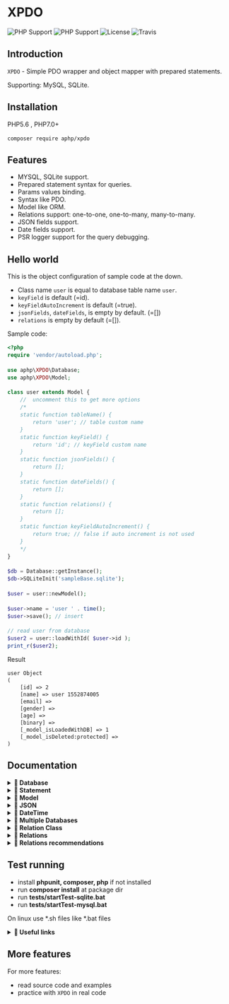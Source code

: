 # XPDO

![PHP Support](https://img.shields.io/badge/php%20tested-5.6-brightgreen.svg)
![PHP Support](https://img.shields.io/badge/php%20tested-7-brightgreen.svg)
![License](https://img.shields.io/badge/license-MIT-green.svg)
![Travis](https://api.travis-ci.org/GonistLelatel/xpdo.svg?branch=master)

## Introduction

`XPDO` - Simple PDO wrapper and object mapper with prepared statements.

Supporting: MySQL, SQLite.

## Installation
PHP5.6 , PHP7.0+

`composer require aphp/xpdo`

## Features

* MYSQL, SQLite support.
* Prepared statement syntax for queries.
* Params values binding.
* Syntax like PDO.
* Model like ORM.
* Relations support: one-to-one, one-to-many, many-to-many.
* JSON fields support.
* Date fields support.
* PSR logger support for the query debugging.

## Hello world
This is the object configuration of sample code at the down.

* Class name `user` is equal to database table name `user`.
* `keyField` is default (=id).
* `keyFieldAutoIncrement` is default (=true).
* `jsonFields`, `dateFields`, is empty by default. (=[])
* `relations` is empty by default (=[]).

Sample code:

```php
<?php
require 'vendor/autoload.php';

use aphp\XPDO\Database;
use aphp\XPDO\Model;

class user extends Model {
	//  uncomment this to get more options
	/*
	static function tableName() {
		return 'user'; // table custom name
	}
	static function keyField() {
		return 'id'; // keyField custom name
	}
	static function jsonFields() {
		return [];
	}
	static function dateFields() {
		return [];
	}
	static function relations() {
		return [];
	}
	static function keyFieldAutoIncrement() {
		return true; // false if auto increment is not used
	}
	*/
}

$db = Database::getInstance();
$db->SQLiteInit('sampleBase.sqlite');

$user = user::newModel();

$user->name = 'user ' . time();
$user->save(); // insert

// read user from database
$user2 = user::loadWithId( $user->id );
print_r($user2);
```
Result
```
user Object
(
    [id] => 2
    [name] => user 1552874005
    [email] =>
    [gender] =>
    [age] =>
    [binary] =>
    [_model_isLoadedWithDB] => 1
    [_model_isDeleted:protected] =>
)
```
## Documentation
<details><summary><b>&#x1F535; Database</b></summary>
<p>

### Initialization
```php
use aphp\XPDO\Database;

$db = Database::getInstance();
$db->SQLiteInit('sampleBase-temp.sqlite');
// --
$db->MySQLInit($user, $password, $database, 'localhost');
```
### Logger
```php
use aphp\logger\FileLogger;

$logger = FileLogger::getInstance();
$logger->configure('logs/log');
$logger->startLog();

$db->setLogger( $logger );
```
</p>
</details>
<details><summary><b>&#x1F535; Statement</b></summary>
<p>

### Prepare
```php
use aphp\XPDO\Database;

$db = Database::getInstance();
$statement1 = $db->prepare("SELECT `name` FROM user WHERE id = ?");
$statement2 = $db->prepare("SELECT `name` FROM user WHERE id = :idvalue");
```
### Bind values
```php
$statement1->bindValues( [ 1 ] );

$statement2->bindNamedValue( 'idvalue', 1 );
$statement2->bindNamedValues( [ 'idvalue' => 1 ] );
```
### Execute
```php
$statement1->execute(); // for UPDATE or INSERT queries
```
### Prepare-Bind-Execute
```php
use aphp\XPDO\Database;

$db = Database::getInstance();
$db->prepare("INSERT INTO user ( `name`, `email`, `gender`, `age` ) VALUES ( :name, 'email2', 2, 1.5 )")
   ->bindNamedValue( 'name', 'Donella Nelson' )
   ->execute();
```
### Fetch all - select all rows
```php
$result = $db->prepare("SELECT * FROM user")->fetchAll();
print_r($result); // array[row][field]
```
### Fetch line - select first row
```php
$result = $db->prepare("SELECT * FROM user")->fetchLine();
print_r($result); // array[field]
```
### Fetch One - select first value in first row
```php
$result = $db->prepare("SELECT * FROM user")->fetchOne();
print_r($result); // value
```
### Statement-Empty
If fetch results is empty, that can be checked by `IF` operator<br>
Empty value is configured by `ModelConfig::$fetchAll_nullValue = [];`<br>
```php
$result = $db->prepare("SELECT * FROM user WHERE id = 2304")->fetchAll();
if (count($result) != 0) {
	print_r($result); // array[row][field]
} else {
	var_dump($result); // []
}
```
### Empty fetch line
```php
if ($result = $db->prepare("SELECT * FROM user WHERE id = 2304")->fetchLine()) {
	print_r($result); // array[field]
} else {
	var_dump($result); // NULL
}
```
### Empty fetch one
```php
if ($result = $db->prepare("SELECT * FROM user WHERE id = 2304")->fetchOne()) {
	print_r($result); // value
} else {
	var_dump($result); // NULL
}
```
### Statement-Blob
https://secure.php.net/manual/en/pdo.lobs.php

Bind blob param from file
```php
$statement = $db->prepare("UPDATE user SET `binary` = :blob WHERE id = :id");
$statement->bindNamedBlobAsFilename('blob', 'pathToFile/filename.jpg');
$statement->bindNamedValue('id', 2);
$statement->execute();
```
Bind blob param from value
```php
$fp = fopen($filename, 'rb'); // read file
if ($fp === false) {
	throw new Exception($filename);
}
$statement = $db->prepare("UPDATE user SET `binary` = :blob WHERE id = :id");
$statement->bindNamedBlob('blob', $fp);
$statement->bindNamedValue('id', 2);
$statement->execute();
```
### Fetch object
```php
class User_object {
	public $id;
	public $name;
	public $email;
	public $param1_v;
	public $param2_v;

	function __construct($param1, $param2) {
		$this->param1_v = $param1;
		$this->param2_v = $param2;
	}
}

$db = Database::getInstance();
$statement = $db->prepare("SELECT `id`, `name`, `email` FROM user WHERE id = 1");
$obj = $statement->fetchObject(User_object::class, [ 'p1', 'p2' ]);

print_r($obj);
```
```
User_object Object
(
    [id] => 1
    [name] => user1
    [email] => email1
    [param1_v] => p1
    [param2_v] => p2
)
```
### Fetch All objects
```php
$statement = $db->prepare("SELECT `id`, `name`, `email` FROM user");
$objects = $statement->fetchAllObjects(User_object::class, [ 'p1', 'p2' ]);

print_r($objects);
// $objects = array [objects]
```
</p>
</details>
<details><summary><b>&#x1F535; Model</b></summary>
<p>

### new Model
```php
use aphp\XPDO\Database;
use aphp\XPDO\Model;

class user extends Model {

}

$user = user::newModel();
```
### new Model - visible fields
```php
class user extends Model {
	public $id;
	public $name;
	public $email;
	public $gender;
	public $age;
	public $binary;
}

$user = user::newModel();
```
### new Model - key field
```php
class user extends Model {
	static function keyField() {
		return 'id';
	}
}
$user = user::newModel();
```
### new Model - table name
```php
class user extends Model {
	static function tableName() {
		return 'user';
	}
}
$user = user::newModel();
```
### new Model - key field auto increment
```php
class user extends Model {
	static function keyFieldAutoIncrement() {
		return true;
	}
}
$user = user::newModel();
```
### Model - Save
The insert query performs automatically.

```php
use aphp\XPDO\Database;
use aphp\XPDO\Model;

class user extends Model {

}

$user = user::newModel();
$user->name = 'Loguyyo Vielyra';
$user->email = 'Vielyra@mail.com';

$user->save();
```
The update query performs automatically.
```php
$user->email = 'newValue@mail.com';
$user->save();
// for optimization use the fields param
$user->save( ['email'] );
```
### Model - Load
Load with id
```php
$user = user::loadWithId(1);
```
Load with field
```php
$user = user::loadWithField('name', 'userName');
```
Load with field and columns 'name' , 'email' (optimized)
```php
$user = user::loadWithField('name', 'userName', ['name', 'email']);
```
### Model - Select
Using select queries for loading models
```php
$statement = $db->prepare('SELECT * FROM user');
$object = user::loadWithStatement($statement);
print_r($object);
```
Load all
```php
$statement = $db->prepare('SELECT * FROM user');
$objects = user::loadAllWithStatement($statement);
print_r($objects);
```
### Model - Where Query
Load with where query
```php
$object = user::loadWithWhereQuery('id = ?', [ 0 ]);
print_r($object); // user
```
Load all with where query
```php
$objects = user::loadAllWithWhereQuery('id > ?', [ 0 ]);
print_r($objects); // [ user ]
```
Load all : `SELECT * FROM user` equivalent
```php
$objects = user::loadAll();
print_r($objects); // [ user ]
```
### Model - Delete
Delete model from database
```php
$user = user::loadWithId(1);
$user->delete();
```
Delete model from database, optimizing
```php
$user = user::loadWithId(1, [ user::keyField() ]);
$user->delete();
```
</p>
</details>
<details><summary><b>&#x1F535; JSON</b></summary>
<p>
JSON bind detection is enabled by default.

```php
Utils::$_jsonBindDetection = true;
```
Bind json field value (INSERT, UPDATE).<br>
If value is ARRAY then it's detecting as JSON type.
```php
$json = ['sampleJson' => 'jsonValue'];
// api with bindNamedValue
$statement->bindNamedValue('email', $json);

// api with bindValues
$statement->bindValues([ $json, 'otherFieldValue', 'otherFieldValue' ]);
```
In database this values stored as TEXT type, not JSON.<br>

`SELECT` queries need to call `$statement->setJSONColumns` before fetching.
```php
$statement->setJSONColumns([ 'email' ]);
$data = $statement->fetchLine();
print_r($data['email']); // will see JSON ARRAY
```
Models using `jsonFields` to set JSON fields
```php
class user extends Model {
	static function jsonFields() {
		return [ 'email' ];
	}
}
```
</p>
</details>
<details><summary><b>&#x1F535; DateTime</b></summary>
<p>
DateTime class is used to store and edit the date time.

```php
class DateTime
{
	public function isTimeText($text);
	public function isDateText($text);
	public function isDateTimeText($text);

	public function setText($text);
	public function getText();

	// dt = dateTime, d = date, t = time
	public function setNow($dt = null);
	public function setTimestamp(/* int */ $timestamp, $dt = null);

	public function getDate();
	public function getTime();
	public function getDT();

	public function getPHPDateTime(); // \DateTime
	public function getTimestamp(); // int
}
```
Bind date field value (INSERT, UPDATE).
```php
use aphp\XPDO\DateTime;
// example of dateTime, date and time formats
$dateTime = new DateTime('2019-11-22 14:55:59');
$date = new DateTime('2019-11-22');
$time = new DateTime('14:55:59');
// api with bindNamedValue
$statement->bindNamedValue('dateTime', $dateTime);
// api with bindValues
$statement->bindValues([ $dateTime, 'otherFieldValue', 'otherFieldValue' ]);
```
`SELECT` queries need to call `$statement->setDateColumns` before fetching.
```php
$statement->setDateColumns([ 'v_date' ]);
$data = $statement->fetchLine();
print_r($data['v_date']); // will see aphp\XPDO\DateTime
```
Models using `dateFields` to set DateTime fields
```php
class timeTable extends Model {
	static function dateFields() {
		return ['v_dateTime', 'v_date', 'v_time'];
	}
}
```
See [example05.php](example/example05.php) for more practice.
</p>
</details>
<details><summary><b>&#x1F535; Multiple Databases</b></summary>
<p>
By the default used 1 instance of database.<br>
To create `multiple` instances use sample code:

```php
class DBStatic {
	static $db1;
	static $db2;
}
DBStatic::$db1 = = new Database;
DBStatic::$db1->SQLiteInit( $filename1 );

DBStatic::$db2 = = new Database;
DBStatic::$db2->SQLiteInit( $filename2 );

```
Models needs to override `database` method
```php
class User_db01 extends Model {
	static function database() {
		return DBStatic::$db1
	}
}

class User_db02 extends Model {
	static function database() {
		return DBStatic::$db2;
	}
}
```
</p>
</details>
<details><summary><b>&#x1F535; Relation Class</b></summary>
<p>

```php
class Relation {
	public function toManyAdd($name, Model $relationModel);
	public function toManyAddAll($name, $relationModels); // name, [ Model ]
	public function toManyRemove($name, Model $relationModel);
	public function toManyRemoveAll($name);
	public function reset(); // reset property cache

	public function setFields(/*Array*/ $fields); // -> $this
	public function orderBy($field, $asc = true); // -> $this
}
```
This class is created automatically while runtime calling the relations.
```php
// Read
  $object = $model->relation()->%nameToOne%;
  $objects = $model->relation()->%nameToMany%;
  $objects = $model->relation()->%nameManyToMany%;
// Write
  $model->relation()->%nameToOne% = $object;
// toMany write
  $model->relation()->toManyAdd('%nameToMany%', $object);
  $model->relation()->toManyAdd('%nameManyToMany%', $object);

  $model->relation()->toManyAddAll('%nameToMany%', $objects);
  $model->relation()->toManyAddAll('%nameManyToMany%', $objects);

  $model->relation()->toManyRemove('%nameToMany%', $object);
  $model->relation()->toManyRemove('%nameManyToMany%', $object);

  $model->relation()->toManyRemoveAll('%nameToMany%');
  $model->relation()->toManyRemoveAll('%nameManyToMany%');
```
Setting load fields or order for relations.
```php
// Read , set load fields
  $object = $model->relation()->setFields(['field1', 'field2'])->%nameToOne%;
  $objects = $model->relation()->setFields(['field1', 'field2'])->%nameToMany%;
// Read , set order
  $objects = $model->relation()->orderBy('field1')->%nameToMany%;
// Read , set order multiple fields
  $objects = $model->relation()->
    orderBy('field1')->orderBy('field2')->
    %nameToMany%;
// Read , set order , set fields
  $objects = $model->relation()->
   orderBy('field1')->setFields(['field1', 'field2'])->
   %nameToMany%;
```
</p>
</details>
<details><summary><b>&#x1F535; Relations</b></summary>
<p>

### Configure

Relations are configured by static method `relations()`.
```
// to one
this->%field% ** %class%->%id%
// to many
this->%id% *-** %class%->%field%
```
Many to many used 2 rules.
```
this->%id% *-** %MiddleClass%->%field1%,
%MiddleClass%->%field2% ** %class%->%id%
```
Class namespaces by default is autodetected.
```php
// autodetecting
ModelConfig::modelClass_relation_namespace = 'auto';
// set the namespace models
ModelConfig::modelClass_relation_namespace = 'RT\Test\Sample';
```
Full namespace is allowed to set in rules.
```
this->%field% ** RT\Test\Sample\%class%->%id%
```

### Syntax to-one

![toOne](images/001.png)

```php
class Category extends Model { }

class Book extends Model {
  static function relations() {
    return [
      'category' => 'this->category_id ** Category->id'
    ];
  }
}
```
Read
```php
$book = Book::loadWithField('name', 'Role of Religion');
$category = $book->relation()->category; // Category OR null
```
Write
```php
$book = Book::loadWithField('name', 'Role of Religion');
$category = Category::loadWithField('name', 'capitalism');
$book->relation()->category = $category;
```
Null
```php
$book->relation()->category = null;
```
### Syntax_to-many

![toMany](images/002.png)

```php
class Category extends Model {
  static function relations() {
    return [
      'books' => 'this->id *-** Book->category_id'
    ];
  }
}

class Book extends Model { }
```
Read
```php
$category = Category::loadWithField('name', 'capitalism');
$books = $category->relation()->books; // [ Book ] OR [ ]
```
Write
```php
$category = Category::loadWithField('name', 'capitalism');
$book = Book::loadWithField('name', 'Motherhood');
$category->relation()->toManyAdd('books', $book);
```
Null
```php
$category = Category::loadWithField('name', 'capitalism');
// self book
$book1 = $books = $category->relation()->books[0];
$category->relation()->toManyRemove('books', $book1);
// book from database
$book2 = Book::loadWithField('name', 'Motherhood');
$category->relation()->toManyRemove('books', $book2);
// all
$category->relation()->toManyRemoveAll('books');
```
### Syntax many to many

![manyToMany](images/003.png)

```php
class Book extends Model {
  static function relations() {
    return [
      'tags' => [
        'this->id *-** TagBook->book_id',
        'TagBook->tag_id ** Tag->id'
      ]
    ];
  }
}
class Tag extends Model {
  static function relations() {
    return [
      'books' => [
        'this->id *-** TagBook->tag_id',
        'TagBook->book_id ** Book->id'
      ]
    ];
  }
}
class TagBook extends Model {
  static function keyField() {
    return null; // optional, need testing for cases
  }
}
```
Api for `many-to-many` relations is same as `to-many`.

**[Syntax_to-many](###Syntax_to-many)**

Read (like toMany)
```php
$book = Book::loadWithField('name', 'Motherhood');
$tags = $book->relation()->tags; // [ Tag ] OR [ ]
```
</p>
</details>
<details><summary><b>&#x1F535; Relations recommendations</b></summary>
<p>

* Write relation action performs <b>saving</b> model <b>immediately</b>.
* Use Database::transactionBegin() to optimize the relations writing.
* Use logger for debug, and see SQL queries.
</p>
</details>

## Test running

* install __phpunit, composer, php__ if not installed
* run __composer install__ at package dir
* run __tests/startTest-sqlite.bat__
* run __tests/startTest-mysql.bat__

On linux use *.sh files like *.bat files

<details><summary><b>&#x1F535; Useful links</b></summary>
<p>

* CMD windows
	* [WindowsPathEditor](https://rix0rrr.github.io/WindowsPathEditor/)
	* [conemu](https://conemu.github.io/)
* PHP in CMD
	* [windows.php.net](https://windows.php.net/)
	* [xampp](https://www.apachefriends.org/ru/index.html)
	* [phpunit 5](https://phpunit.de/getting-started/phpunit-5.html)
	* [phpunit in bat](https://stackoverflow.com/questions/24861233/phpunit-setup-in-batch-file)
	* [composer in bat](http://leedavis81.github.io/global-installation-of-composer-on-windows/)
* Git client
	* [git](https://gitforwindows.org/)
	* [smartgit](https://www.syntevo.com/smartgit/)

</p>
</details>

## More features
For more features:
* read source code and examples
* practice with `XPDO` in real code

